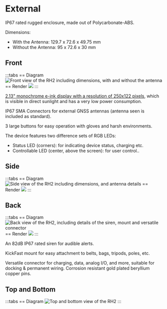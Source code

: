 # External

IP67 rated rugged enclosure, made out of Polycarbonate-ABS.

Dimensions:
 - With the Antenna: 129.7 x 72.6 x 49.75 mm
 - Without the Antenna: 95 x 72.6 x 30 mm

## Front

:::tabs
== Diagram
![Front view of the RH2 including dimensions, with and without the antenna](https://upload.r2.lb.chasm.cloud/2025/10/imgur/bzeb1TX.png)
== Render
![](https://upload.r2.lb.chasm.cloud/2025/raw-renders/2025-07-01/RH2_w-front%20angle.png)
:::

[2.13" monochrome e-ink display with a resolution of 250x122 pixels](screen), which is visible in direct sunlight and has a very low power consumption.

IP67 SMA Connectors for external GNSS antennas (antenna seen is included as standard).

3 large buttons for easy operation with gloves and harsh environments.

The device features two difference sets of RGB LEDs:
 - Status LED (corners): for indicating device status, charging etc.
 - Controllable LED (center, above the screen): for user control..

## Side

:::tabs
== Diagram
![Side view of the RH2 including dimensions, and antenna details](https://upload.r2.lb.chasm.cloud/2025/10/imgur/YHljkZW.png)
== Render
![](https://upload.r2.lb.chasm.cloud/2025/raw-renders/2025-07-01/RH2_w-side.png)
:::

## Back

:::tabs
== Diagram
![Back view of the RH2, including details of the siren, mount and versatile connector](https://upload.r2.lb.chasm.cloud/2025/10/imgur/0bJYs3Y.png)
== Render
![](https://upload.r2.lb.chasm.cloud/2025/raw-renders/2025-07-01/RH2_w-back.png)
:::

An 82dB IP67 rated siren for audible alerts.

KickFast mount for easy attachment to belts, bags, tripods, poles, etc.

Versatile connector for charging, data, analog I/O, and more, suitable for docking & permanent wiring. Corrosion resistant gold plated beryllium copper pins.

## Top and Bottom

:::tabs
== Diagram
![Top and bottom view of the RH2](https://upload.r2.lb.chasm.cloud/2025/10/imgur/acrCaFV.png)
:::
